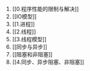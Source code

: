 1. [[0.程序性能的限制与解决]]
2. [[IO模型]]
3. [[1.进程]]
4. [[2.线程]]
5. [[3.线程模型]]
6. [[同步与异步]]
7. [[阻塞和非阻塞]]
8. [[4.同步、异步阻塞、非阻塞]]